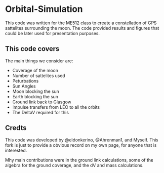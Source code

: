 # Orbital-Simulation
This code was written for the ME512 class to create a constellation of GPS sattelites surrounding the moon. The code provided results and figures that could be later used for presentation purposes.

## This code covers
The main things we consider are:
 - Coverage of the moon
 - Number of sattelites used
 - Peturbations
 - Sun Angles
 - Moon blocking the sun
 - Earth blocking the sun
 - Ground link back to Glasgow
 - Impulse transfers from LEO to all the orbits
 - The DeltaV required for this
 
## Credts
This code was developed by @eldonkerino, @Ahrenman1, and Myself. This fork is just to provide a obvious record on my own page, for anyone that is interested. 

Mhy main contributions were in the ground link calculations, some of the algebra for the ground coverage, and the dV and mass calculations.

